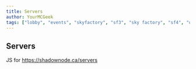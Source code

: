 ```yaml
---
title: Servers
author: YourMCGeek
tags: ["lobby", "events", "skyfactory", "sf3", "sky factory", "sf4", "ultimate", "chemicalexchange", "cp3", "crackpack", "glacialawakening", "awakening", "engineers", "stoneblock2", "sb2", "infinity", "interactions", "atm3", "atm3e", "all the mods", "revelation", "direwolf", "dw20", "poz3", "project ozone 3", "vanilla", "planetary", "hub"]
---
```


<!-- We ask that you refrain from editing this page as a community member. Thank you for understanding --> 

## Servers
JS for https://shadownode.ca/servers
